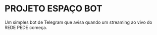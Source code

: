 # PROJETO ESPAÇO BOT
Um simples bot de Telegram que avisa quando um streaming ao vivo do REDE PEDE começa.